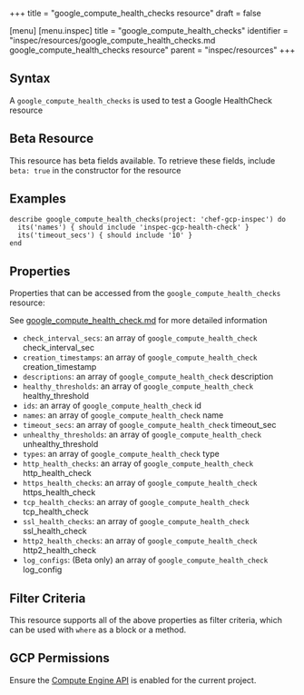 +++
title = "google_compute_health_checks resource"
draft = false

[menu]
  [menu.inspec]
    title = "google_compute_health_checks"
    identifier = "inspec/resources/google_compute_health_checks.md google_compute_health_checks resource"
    parent = "inspec/resources"
+++


## Syntax
A `google_compute_health_checks` is used to test a Google HealthCheck resource


## Beta Resource
This resource has beta fields available. To retrieve these fields, include `beta: true` in the constructor for the resource

## Examples
```
describe google_compute_health_checks(project: 'chef-gcp-inspec') do
  its('names') { should include 'inspec-gcp-health-check' }
  its('timeout_secs') { should include '10' }
end
```

## Properties
Properties that can be accessed from the `google_compute_health_checks` resource:

See [google_compute_health_check.md](google_compute_health_check.md) for more detailed information
  * `check_interval_secs`: an array of `google_compute_health_check` check_interval_sec
  * `creation_timestamps`: an array of `google_compute_health_check` creation_timestamp
  * `descriptions`: an array of `google_compute_health_check` description
  * `healthy_thresholds`: an array of `google_compute_health_check` healthy_threshold
  * `ids`: an array of `google_compute_health_check` id
  * `names`: an array of `google_compute_health_check` name
  * `timeout_secs`: an array of `google_compute_health_check` timeout_sec
  * `unhealthy_thresholds`: an array of `google_compute_health_check` unhealthy_threshold
  * `types`: an array of `google_compute_health_check` type
  * `http_health_checks`: an array of `google_compute_health_check` http_health_check
  * `https_health_checks`: an array of `google_compute_health_check` https_health_check
  * `tcp_health_checks`: an array of `google_compute_health_check` tcp_health_check
  * `ssl_health_checks`: an array of `google_compute_health_check` ssl_health_check
  * `http2_health_checks`: an array of `google_compute_health_check` http2_health_check
  * `log_configs`: (Beta only) an array of `google_compute_health_check` log_config

## Filter Criteria
This resource supports all of the above properties as filter criteria, which can be used
with `where` as a block or a method.

## GCP Permissions

Ensure the [Compute Engine API](https://console.cloud.google.com/apis/library/compute.googleapis.com/) is enabled for the current project.
